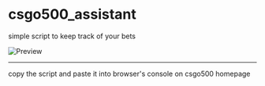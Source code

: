 # csgo500_assistant
simple script to keep track of your bets

![Preview](http://i.imgur.com/bwqcfEv.png)

****
copy the script and paste it into browser's console on csgo500 homepage
